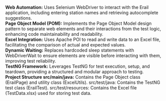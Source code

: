 **Web Automation:** Uses Selenium WebDriver to interact with the Erail application, including entering station names and retrieving autocomplete suggestions. <br>
**Page Object Model (POM):** Implements the Page Object Model design pattern to separate web elements and their interactions from the test logic, enhancing code maintainability and readability.<br>
**Excel Integration:** Uses Apache POI to read and write data to an Excel file, facilitating the comparison of actual and expected values. <br>
**Dynamic Waiting:** Replaces hardcoded sleep statements with WebDriverWait to ensure elements are visible before interacting with them, improving test reliability. <br>
**TestNG Framework:** Leverages TestNG for test execution, setup, and teardown, providing a structured and modular approach to testing. <br>
**Project Structure src/main/java:** Contains the Page Object class (ErailPage) and utility class (ExcelUtils). src/test/java: Contains the TestNG test class (ErailTest). src/test/resources: Contains the Excel file (TestData.xlsx) used for storing test data. <br>
